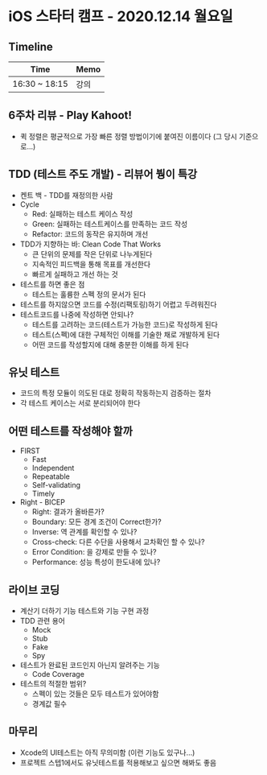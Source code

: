 # iOS 스타터 캠프 - 2020.12.14 월요일

## Timeline

Time          | Memo 
------------- | ------
16:30 ~ 18:15 | 강의


## 6주차 리뷰 - Play Kahoot!

- 퀵 정렬은 평균적으로 가장 빠른 정렬 방법이기에 붙여진 이름이다 (그 당시 기준으로...)

## TDD (테스트 주도 개발) - 리뷰어 붱이 특강

- 켄트 백 - TDD를 재정의한 사람
- Cycle
    - Red: 실패하는 테스트 케이스 작성
    - Green: 실패하는 테스트케이스를 만족하는 코드 작성
    - Refactor: 코드의 동작은 유지하며 개선
- TDD가 지향하는 바: Clean Code That Works
    - 큰 단위의 문제를 작은 단위로 나누게된다
    - 지속적인 피드백을 통해 목표를 개선한다
    - 빠르게 실패하고 개선 하는 것
- 테스트를 하면 좋은 점
    - 테스트는 훌륭한 스펙 정의 문서가 된다
- 테스트를 하지않으면 코드를 수정(리팩토링)하기 어렵고 두려워진다
- 테스트코드를 나중에 작성하면 안되나?
    - 테스트를 고려하는 코드(테스트가 가능한 코드)로 작성하게 된다
    - 테스트(스펙)에 대한 구체적인 이해를 기술한 채로 개발하게 된다
    - 어떤 코드를 작성할지에 대해 충분한 이해를 하게 된다

## 유닛 테스트

- 코드의 특정 모듈이 의도된 대로 정확히 작동하는지 검증하는 절차
- 각 테스트 케이스는 서로 분리되어야 한다

## 어떤 테스트를 작성해야 할까

- FIRST
    - Fast
    - Independent
    - Repeatable
    - Self-validating
    - Timely
- Right - BICEP
    - Right: 결과가 올바른가?
    - Boundary: 모든 경계 조건이 Correct한가?
    - Inverse: 역 관계를 확인할 수 있나?
    - Cross-check: 다른 수단을 사용해서 교차확인 할 수 있나?
    - Error Condition: 을 강제로 만들 수 있나?
    - Performance: 성능 특성이 한도내에 있나?

## 라이브 코딩

- 계산기 더하기 기능 테스트와 기능 구현 과정
- TDD 관련 용어
    - Mock
    - Stub
    - Fake
    - Spy
- 테스트가 완료된 코드인지 아닌지 알려주는 기능
    - Code Coverage
- 테스트의 적절한 범위?
    - 스펙이 있는 것들은 모두 테스트가 있어야함
    - 경계값 필수

## 마무리

- Xcode의 UI테스트는 아직 무의미함 (이런 기능도 있구나...)
- 프로젝트 스텝1에서도 유닛테스트를 적용해보고 싶으면 해봐도 좋음
